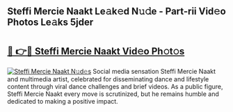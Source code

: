 ## Steffi Mercie Naakt Le𝚊k𝚎d N𝚞𝚍e - Part-rii Vid𝚎o Photos Le𝚊ks 5jder

# <h2><a href="http://fb817vy.evod.top/?m=Steffi+Mercie+Naakt">🔗 👉🔴 Steffi Mercie Naakt Vid𝚎o Ph𝚘t𝚘s</a></h2>

[![Steffi Mercie Naakt N𝚞d𝚎s](https://i.imgur.com/8V9OHl7.gif)](http://fb817vy.evod.top/?m=Steffi+Mercie+Naakt)
Social media sensation Steffi Mercie Naakt and multimedia artist, celebrated for disseminating dance and lifestyle content through viral dance challenges and brief videos. As a public figure, Steffi Mercie Naakt every move is scrutinized, but he remains humble and dedicated to making a positive impact. 
